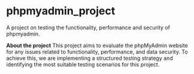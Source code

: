 # phpmyadmin_project
A project on testing the functionality, performance and security of phpmyadmin.


**About the project**
This project aims to evaluate the phpMyAdmin website for any issues related to functionality, performance, and data security. To achieve this, we are implementing a structured testing strategy and identifying the most suitable testing scenarios for this project.
